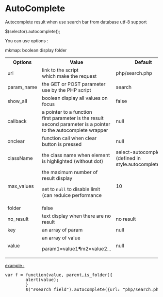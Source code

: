 AutoComplete
===========

Autocomplete result when use search bar from database utf-8 support 

$(selector).autocomplete();

You can use options :

<table>
<tr><th>Options </th><th>Value</th><th>Default</th></tr>
<tr><td> url </td><td>link to the script<br/>which make the request </td><td>php/search.php</td></tr>
<tr><td>param_name</td><td> the GET or POST parameter use by the PHP script</td><td>search</td></tr>
<tr><td>show_all</td><td>boolean display all values on focus </td><td>false</td></tr>
<tr><td>callback</td><td>a pointer to a function<br/>first parameter is the result<br/>second parameter is a pointer to the  autocomplete wrapper</td><td>null</td></tr>
<tr><td>onclear</td><td>function call when clear button is pressed</td><td>null</td></tr>
<tr><td>className</td><td>the class name when element is highlighted (without dot)</td><td> select-autocomplete <br/>(defined in style.autocomplete.css)</td></tr>
<tr><td>max_values</td><td>the maximum number of result display<p>set to <code>null</code> to disable limit (can reduice performance</td><td>10</td></tr>
<tr><td>folder</td>mkmap: boolean display folder </td><td>false</td></tr>
<tr><td>no_result</td><td>text display when there are no result</td><td>no result</td></tr>
<tr><td>key</td><td> an array of param</td><td>null</td></tr>
<tr><td>value</td><td> an array of value<p>param1=value1&param2=value2...</p></td><td>null</td></tr>
</table>

<u>example : </u>
<pre>
var f = function(value, parent,is_folder){
		alert(value);
		}
		$("#search_field").autocomplete({url: "php/search.php", callback: f, className: "perso"});
</pre>
